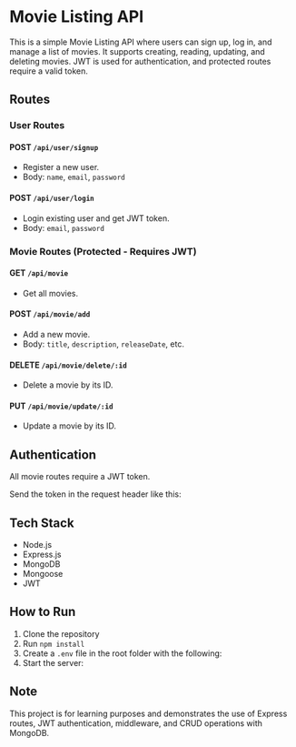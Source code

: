 # Movie Listing API

This is a simple Movie Listing API where users can sign up, log in, and manage a list of movies. It supports creating, reading, updating, and deleting movies. JWT is used for authentication, and protected routes require a valid token.


## Routes

### User Routes

#### POST `/api/user/signup`
- Register a new user.
- Body: `name`, `email`, `password`

#### POST `/api/user/login`
- Login existing user and get JWT token.
- Body: `email`, `password`

### Movie Routes (Protected - Requires JWT)

#### GET `/api/movie`
- Get all movies.

#### POST `/api/movie/add`
- Add a new movie.
- Body: `title`, `description`, `releaseDate`, etc.

#### DELETE `/api/movie/delete/:id`
- Delete a movie by its ID.

#### PUT `/api/movie/update/:id`
- Update a movie by its ID.

## Authentication

All movie routes require a JWT token.

Send the token in the request header like this:


## Tech Stack

- Node.js
- Express.js
- MongoDB
- Mongoose
- JWT

## How to Run

1. Clone the repository
2. Run `npm install`
3. Create a `.env` file in the root folder with the following:
4. Start the server:


## Note

This project is for learning purposes and demonstrates the use of Express routes, JWT authentication, middleware, and CRUD operations with MongoDB.
